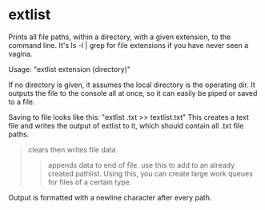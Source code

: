 # extlist
Prints all file paths, within a directory, with a given extension, to the command line.
It's ls -l | grep for file extensions if you have never seen a vagina.


Usage: "extlist extension (directory)"

If no directory is given, it assumes the local directory is the operating dir.
It outputs the file to the console all at once, so it can easily be piped or saved to a file.

Saving to file looks like this: "extlist .txt >> textlist.txt"
This creates a text file and writes the output of extlist to it, which should contain all .txt file paths.
> clears then writes file data
>> appends data to end of file. use this to add to an already created pathlist.
Using this, you can create large work queues for files of a certain type.

Output is formatted with a newline character after every path.
